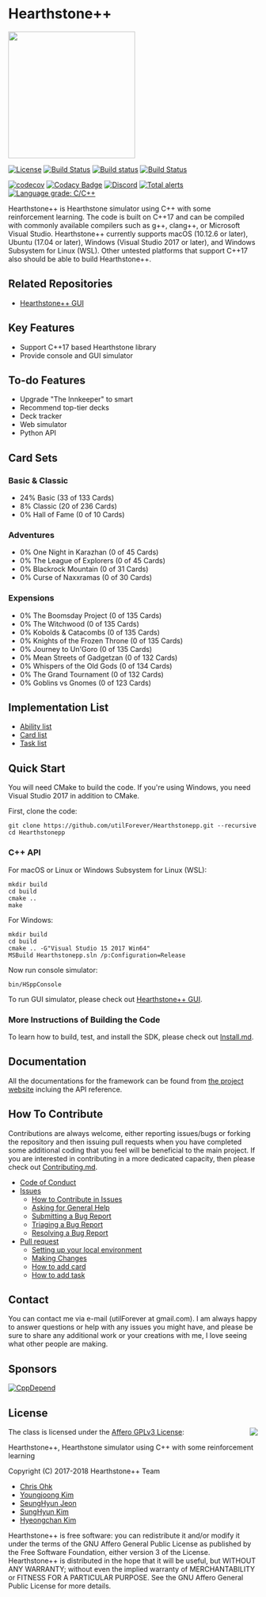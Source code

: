 # Hearthstone++

<img src="https://github.com/utilForever/Hearthstonepp/blob/master/Medias/Logo.png" width=256 height=256 />

[![License](https://img.shields.io/badge/Licence-AGPLv3-blue.svg)](https://github.com/utilForever/Hearthstonepp/blob/master/LICENSE) [![Build Status](https://travis-ci.org/utilForever/Hearthstonepp.svg?branch=master)](https://travis-ci.org/utilForever/Hearthstonepp/branches) [![Build status](https://ci.appveyor.com/api/projects/status/github/utilForever/Hearthstonepp?branch=master&svg=true)](https://ci.appveyor.com/project/utilForever/Hearthstonepp/branch/master) [![Build Status](https://dev.azure.com/utilforever/Hearthstonepp/_apis/build/status/utilForever.Hearthstonepp)](https://dev.azure.com/utilforever/Hearthstonepp/_build/latest?definitionId=2)

[![codecov](https://codecov.io/gh/utilForever/Hearthstonepp/branch/master/graph/badge.svg)](https://codecov.io/gh/utilForever/Hearthstonepp)
[![Codacy Badge](https://api.codacy.com/project/badge/Grade/df6a02e1358f4e719e7bebb9a728d2ab)](https://www.codacy.com/app/utilForever/Hearthstonepp?utm_source=github.com&amp;utm_medium=referral&amp;utm_content=utilForever/Hearthstonepp&amp;utm_campaign=Badge_Grade) [![Discord](https://img.shields.io/discord/483192043737186335.svg)](https://discord.gg/6R3UueR)
[![Total alerts](https://img.shields.io/lgtm/alerts/g/utilForever/Hearthstonepp.svg?logo=lgtm&logoWidth=18)](https://lgtm.com/projects/g/utilForever/Hearthstonepp/alerts/)
[![Language grade: C/C++](https://img.shields.io/lgtm/grade/cpp/g/utilForever/Hearthstonepp.svg?logo=lgtm&logoWidth=18)](https://lgtm.com/projects/g/utilForever/Hearthstonepp/context:cpp)

Hearthstone++ is Hearthstone simulator using C++ with some reinforcement learning. The code is built on C++17 and can be compiled with commonly available compilers such as g++, clang++, or Microsoft Visual Studio. Hearthstone++ currently supports macOS (10.12.6 or later), Ubuntu (17.04 or later), Windows (Visual Studio 2017 or later), and Windows Subsystem for Linux (WSL). Other untested platforms that support C++17 also should be able to build Hearthstone++.

## Related Repositories

- [Hearthstone++ GUI](https://www.github.com/utilforever/Hearthstonepp-GUI)

## Key Features

- Support C++17 based Hearthstone library
- Provide console and GUI simulator

## To-do Features

- Upgrade "The Innkeeper" to smart
- Recommend top-tier decks
- Deck tracker
- Web simulator
- Python API

## Card Sets

### Basic & Classic

- 24% Basic (33 of 133 Cards)
- 8% Classic (20 of 236 Cards)
- 0% Hall of Fame (0 of 10 Cards)

### Adventures

- 0% One Night in Karazhan (0 of 45 Cards)
- 0% The League of Explorers (0 of 45 Cards)
- 0% Blackrock Mountain (0 of 31 Cards)
- 0% Curse of Naxxramas (0 of 30 Cards)

### Expensions

- 0% The Boomsday Project (0 of 135 Cards)
- 0% The Witchwood (0 of 135 Cards)
- 0% Kobolds & Catacombs (0 of 135 Cards)
- 0% Knights of the Frozen Throne (0 of 135 Cards)
- 0% Journey to Un'Goro (0 of 135 Cards)
- 0% Mean Streets of Gadgetzan (0 of 132 Cards)
- 0% Whispers of the Old Gods (0 of 134 Cards)
- 0% The Grand Tournament (0 of 132 Cards)
- 0% Goblins vs Gnomes (0 of 123 Cards)

## Implementation List

- [Ability list](./Documents/AbilityList.md)
- [Card list](./Documents/CardList.md)
- [Task list](./Documents/TaskList.md)

## Quick Start

You will need CMake to build the code. If you're using Windows, you need Visual Studio 2017 in addition to CMake.

First, clone the code:

```
git clone https://github.com/utilForever/Hearthstonepp.git --recursive
cd Hearthstonepp
```

### C++ API

For macOS or Linux or Windows Subsystem for Linux (WSL):

```
mkdir build
cd build
cmake ..
make
```

For Windows:

```
mkdir build
cd build
cmake .. -G"Visual Studio 15 2017 Win64"
MSBuild Hearthstonepp.sln /p:Configuration=Release
```

Now run console simulator:

```
bin/HSppConsole
```

To run GUI simulator, please check out [Hearthstone++ GUI](https://www.github.com/utilforever/Hearthstonepp-GUI).

### More Instructions of Building the Code

To learn how to build, test, and install the SDK, please check out [Install.md](./Documents/Install.md).

## Documentation

All the documentations for the framework can be found from [the project website](https://utilforever.github.io/Hearthstonepp/) incluing the API reference.

## How To Contribute

Contributions are always welcome, either reporting issues/bugs or forking the repository and then issuing pull requests when you have completed some additional coding that you feel will be beneficial to the main project. If you are interested in contributing in a more dedicated capacity, then please check out [Contributing.md](./Documents/Contributing.md).

  * [Code of Conduct](./Documents/CodeOfConduct.md)
  * [Issues](./Documents/Issues.md)
    * [How to Contribute in Issues](./Issues.md#how-to-contribute-in-issues)
    * [Asking for General Help](./Issues.md#asking-for-general-help)
    * [Submitting a Bug Report](./Issues.md#submitting-a-bug-report)
    * [Triaging a Bug Report](./Issues.md#triaging-a-bug-report)
    * [Resolving a Bug Report](./Issues.md#resolving-a-bug-report)
  * [Pull request](./Documents/PullRequests.md)
    * [Setting up your local environment](./PullRequests.md#setting-up-your-local-environment)
    * [Making Changes](./PullRequests.md#making-changes)
    * [How to add card](./HowToAddCard.md)
    * [How to add task](./HowToAddTask.md)

## Contact

You can contact me via e-mail (utilForever at gmail.com). I am always happy to answer questions or help with any issues you might have, and please be sure to share any additional work or your creations with me, I love seeing what other people are making.

## Sponsors

[![CppDepend](https://github.com/utilForever/Hearthstonepp/blob/master/Medias/CppDepend.png)](http://www.cppdepend.com)

## License

<img align="right" src="http://opensource.org/trademarks/opensource/OSI-Approved-License-100x137.png">

The class is licensed under the [Affero GPLv3 License](https://opensource.org/licenses/AGPL-3.0):

Hearthstone++, Hearthstone simulator using C++ with some reinforcement learning

Copyright (C) 2017-2018 Hearthstone++ Team

- [Chris Ohk](http://www.github.com/utilForever)
- [Youngjoong Kim](https://github.com/revsic)
- [SeungHyun Jeon](https://github.com/FuZer)
- [SungHyun Kim](https://github.com/devArtoria)
- [Hyeongchan Kim](https://github.com/kozistr)

Hearthstone++ is free software: you can redistribute it and/or modify
it under the terms of the GNU Affero General Public License as
published by the Free Software Foundation, either version 3 of the
License.
Hearthstone++ is distributed in the hope that it will be useful,
but WITHOUT ANY WARRANTY; without even the implied warranty of
MERCHANTABILITY or FITNESS FOR A PARTICULAR PURPOSE.  See the
GNU Affero General Public License for more details.
